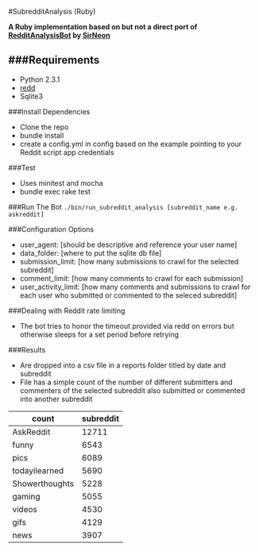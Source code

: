 #SubredditAnalysis (Ruby)

**A Ruby implementation based on but not a direct port of [RedditAnalysisBot](https://github.com/SirNeon618/SubredditAnalysis) by [SirNeon](https://www.reddit.com/user/SirNeon)**

###Requirements
------------
* Python 2.3.1
* [redd](https://github.com/avinashbot/redd)
* Sqlite3

###Install Dependencies
* Clone the repo
* bundle install
* create a config.yml in config based on the example pointing to your Reddit script app credentials

###Test
* Uses minitest and mocha
* bundle exec rake test

###Run The Bot
  `./bin/run_subreddit_analysis [subreddit_name e.g. askreddit]`
  
###Configuration Options
* user_agent: [should be descriptive and reference your user name]
* data_folder: [where to put the sqlite db file]
* submission_limit: [how many submissions to crawl for the selected subreddit]
* comment_limit: [how many comments to crawl for each submission]
* user_activity_limit: [how many comments and submissions to crawl for each user who submitted or commented to the seleced subreddit]

###Dealing with Reddit rate limiting
* The bot tries to honor the timeout provided via redd on errors but otherwise sleeps for a set period before retrying

###Results
* Are dropped into a csv file in a reports folder titled by date and subreddit
* File has a simple count of the number of different submitters and 
  commenters of the selected subreddit also submitted or commented into another subreddit
  
|count|subreddit
--- | --- 
AskReddit|12711
funny|6543
pics|6089
todayilearned|5690
Showerthoughts|5228
gaming|5055
videos|4530
gifs|4129
news|3907
